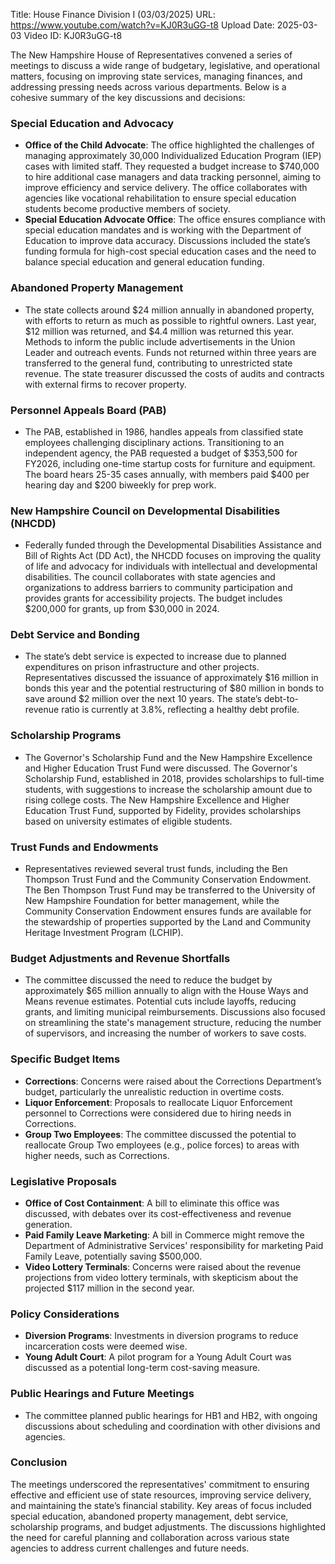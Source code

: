 Title: House Finance Division I (03/03/2025)
URL: https://www.youtube.com/watch?v=KJ0R3uGG-t8
Upload Date: 2025-03-03
Video ID: KJ0R3uGG-t8

The New Hampshire House of Representatives convened a series of meetings to discuss a wide range of budgetary, legislative, and operational matters, focusing on improving state services, managing finances, and addressing pressing needs across various departments. Below is a cohesive summary of the key discussions and decisions:

### **Special Education and Advocacy**
- **Office of the Child Advocate**: The office highlighted the challenges of managing approximately 30,000 Individualized Education Program (IEP) cases with limited staff. They requested a budget increase to $740,000 to hire additional case managers and data tracking personnel, aiming to improve efficiency and service delivery. The office collaborates with agencies like vocational rehabilitation to ensure special education students become productive members of society.
- **Special Education Advocate Office**: The office ensures compliance with special education mandates and is working with the Department of Education to improve data accuracy. Discussions included the state’s funding formula for high-cost special education cases and the need to balance special education and general education funding.

### **Abandoned Property Management**
- The state collects around $24 million annually in abandoned property, with efforts to return as much as possible to rightful owners. Last year, $12 million was returned, and $4.4 million was returned this year. Methods to inform the public include advertisements in the Union Leader and outreach events. Funds not returned within three years are transferred to the general fund, contributing to unrestricted state revenue. The state treasurer discussed the costs of audits and contracts with external firms to recover property.

### **Personnel Appeals Board (PAB)**
- The PAB, established in 1986, handles appeals from classified state employees challenging disciplinary actions. Transitioning to an independent agency, the PAB requested a budget of $353,500 for FY2026, including one-time startup costs for furniture and equipment. The board hears 25-35 cases annually, with members paid $400 per hearing day and $200 biweekly for prep work.

### **New Hampshire Council on Developmental Disabilities (NHCDD)**
- Federally funded through the Developmental Disabilities Assistance and Bill of Rights Act (DD Act), the NHCDD focuses on improving the quality of life and advocacy for individuals with intellectual and developmental disabilities. The council collaborates with state agencies and organizations to address barriers to community participation and provides grants for accessibility projects. The budget includes $200,000 for grants, up from $30,000 in 2024.

### **Debt Service and Bonding**
- The state’s debt service is expected to increase due to planned expenditures on prison infrastructure and other projects. Representatives discussed the issuance of approximately $16 million in bonds this year and the potential restructuring of $80 million in bonds to save around $2 million over the next 10 years. The state’s debt-to-revenue ratio is currently at 3.8%, reflecting a healthy debt profile.

### **Scholarship Programs**
- The Governor's Scholarship Fund and the New Hampshire Excellence and Higher Education Trust Fund were discussed. The Governor's Scholarship Fund, established in 2018, provides scholarships to full-time students, with suggestions to increase the scholarship amount due to rising college costs. The New Hampshire Excellence and Higher Education Trust Fund, supported by Fidelity, provides scholarships based on university estimates of eligible students.

### **Trust Funds and Endowments**
- Representatives reviewed several trust funds, including the Ben Thompson Trust Fund and the Community Conservation Endowment. The Ben Thompson Trust Fund may be transferred to the University of New Hampshire Foundation for better management, while the Community Conservation Endowment ensures funds are available for the stewardship of properties supported by the Land and Community Heritage Investment Program (LCHIP).

### **Budget Adjustments and Revenue Shortfalls**
- The committee discussed the need to reduce the budget by approximately $65 million annually to align with the House Ways and Means revenue estimates. Potential cuts include layoffs, reducing grants, and limiting municipal reimbursements. Discussions also focused on streamlining the state's management structure, reducing the number of supervisors, and increasing the number of workers to save costs.

### **Specific Budget Items**
- **Corrections**: Concerns were raised about the Corrections Department’s budget, particularly the unrealistic reduction in overtime costs.
- **Liquor Enforcement**: Proposals to reallocate Liquor Enforcement personnel to Corrections were considered due to hiring needs in Corrections.
- **Group Two Employees**: The committee discussed the potential to reallocate Group Two employees (e.g., police forces) to areas with higher needs, such as Corrections.

### **Legislative Proposals**
- **Office of Cost Containment**: A bill to eliminate this office was discussed, with debates over its cost-effectiveness and revenue generation.
- **Paid Family Leave Marketing**: A bill in Commerce might remove the Department of Administrative Services' responsibility for marketing Paid Family Leave, potentially saving $500,000.
- **Video Lottery Terminals**: Concerns were raised about the revenue projections from video lottery terminals, with skepticism about the projected $117 million in the second year.

### **Policy Considerations**
- **Diversion Programs**: Investments in diversion programs to reduce incarceration costs were deemed wise.
- **Young Adult Court**: A pilot program for a Young Adult Court was discussed as a potential long-term cost-saving measure.

### **Public Hearings and Future Meetings**
- The committee planned public hearings for HB1 and HB2, with ongoing discussions about scheduling and coordination with other divisions and agencies.

### **Conclusion**
The meetings underscored the representatives' commitment to ensuring effective and efficient use of state resources, improving service delivery, and maintaining the state’s financial stability. Key areas of focus included special education, abandoned property management, debt service, scholarship programs, and budget adjustments. The discussions highlighted the need for careful planning and collaboration across various state agencies to address current challenges and future needs.